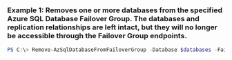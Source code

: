 ### Example 1: Removes one or more databases from the specified Azure SQL Database Failover Group. The databases and replication relationships are left intact, but they will no longer be accessible through the Failover Group endpoints.
```powershell
PS C:\> Remove-AzSqlDatabaseFromFailoverGroup -Database $databases -FailoverGroupName fg -Force  -ResourceGroupName MyResourceGroup -ServerName s1
```

